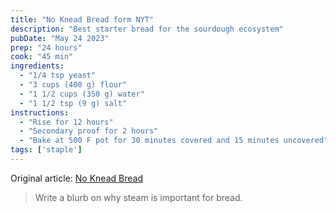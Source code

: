 ```yaml
---
title: "No Knead Bread form NYT"
description: "Best starter bread for the sourdough ecosystem"
pubDate: "May 24 2023"
prep: "24 hours"
cook: "45 min"
ingredients: 
  - "1/4 tsp yeast"
  - "3 cups (400 g) flour"
  - "1 1/2 cups (350 g) water"
  - "1 1/2 tsp (9 g) salt"
instructions:
  - "Rise for 12 hours"
  - "Secondary proof for 2 hours"
  - "Bake at 500 F pot for 30 minutes covered and 15 minutes uncovered"
tags: ['staple']
---
```


Original article: [No Knead Bread](https://cooking.nytimes.com/recipes/11376-no-knead-bread)

> Write a blurb on why steam is important for bread.